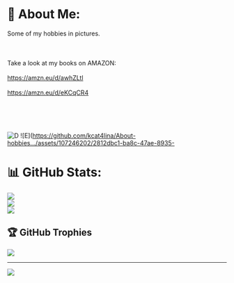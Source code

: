 # 💫 About Me:
Some of my hobbies in pictures.<br><br><br><br>Take a look at my books on AMAZON:<br><br>https://amzn.eu/d/awhZLtl <br><br>https://amzn.eu/d/eKCqCR4

<br></br> <br></br>
![D](https://github.com/kcat4lina/About-hobbies.../assets/107246202/809f2a2d-ecb9-4a48-8f22-c3e2d1095180)
![E](https://github.com/kcat4lina/About-hobbies.../assets/107246202/2812dbc1-ba8c-47ae-8935-


# 📊 GitHub Stats:
![](https://github-readme-stats.vercel.app/api?username=kcat4lina&theme=synthwave&hide_border=false&include_all_commits=false&count_private=false)<br/>
![](https://github-readme-streak-stats.herokuapp.com/?user=kcat4lina&theme=synthwave&hide_border=false)<br/>
![](https://github-readme-stats.vercel.app/api/top-langs/?username=kcat4lina&theme=synthwave&hide_border=false&include_all_commits=false&count_private=false&layout=compact)

## 🏆 GitHub Trophies
![](https://github-profile-trophy.vercel.app/?username=kcat4lina&theme=dark_dimmed&no-frame=true&no-bg=false&margin-w=4)

---
[![](https://visitcount.itsvg.in/api?id=kcat4lina&icon=7&color=0)](https://visitcount.itsvg.in)

